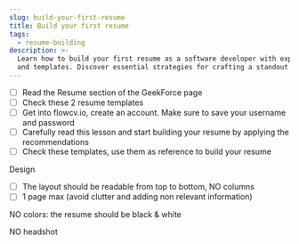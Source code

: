 ```yaml
---
slug: build-your-first-resume
title: Build your first resume
tags:
  - resume-building
description: >-
  Learn how to build your first resume as a software developer with expert tips
  and templates. Discover essential strategies for crafting a standout resume!
---
```

- [ ] Read the  Resume section of the GeekForce page
- [ ] Check these 2 resume templates 
- [ ] Get into flowcv.io, create an account. Make sure to save your username and password
- [ ] Carefully read this lesson and start building your resume by applying the recommendations
- [ ] Check  these templates, use them as reference to build your resume

Design

- [ ] The layout should be readable from top to bottom, NO columns 
- [ ] 1 page max (avoid clutter and adding non relevant information)

NO colors: the resume should be black & white 

NO headshot 

